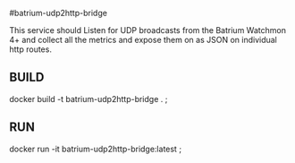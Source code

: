 #batrium-udp2http-bridge

This service should Listen for UDP broadcasts from the Batrium Watchmon 4+ and
collect all the metrics and expose them on as JSON on individual http routes.

## BUILD
docker build -t batrium-udp2http-bridge . ;

## RUN
docker run -it batrium-udp2http-bridge:latest ;

